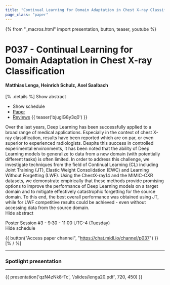 ```yaml
---
title: "Continual Learning for Domain Adaptation in Chest X-ray Classification"
page_class: "paper"
---
```


{% from "_macros.html" import presentation, button, teaser, youtube %}

# P037 - Continual Learning for Domain Adaptation in Chest X-ray Classification

#### Matthias Lenga, Heinrich Schulz, Axel Saalbach

[% .details %]
<a class="toggle_visibility" data-selector=".abstract" data-level="3">Show abstract</a>
- <a class="toggle_visibility" data-selector=".schedule" data-level="3">Show schedule</a>
- <a href="https://openreview.net/pdf?id=lgE-MUlU1g">Paper</a>
- <a href="https://openreview.net/forum?id=lgE-MUlU1g">Reviews</a>
{{ teaser('bjuglG8y3q0') }}

<p>
    <span class="abstract">
        Over the last years, Deep Learning has been successfully applied to a broad range of medical applications. Especially in the context of chest X-ray classification, results have been reported which are on par, or even superior to experienced radiologists. Despite this success in controlled experimental environments, it has been noted that the ability of Deep Learning models to generalize to data from a new domain (with potentially different tasks) is often limited. In order to address this challenge, we investigate techniques from the field of Continual Learning (CL) including Joint Training (JT), Elastic Weight Consolidation (EWC) and Learning Without Forgetting (LWF). Using the ChestX-ray14 and the MIMIC-CXR datasets, we demonstrate empirically that these methods provide promising options to improve the performance of Deep Learning models on a target domain and to mitigate effectively catastrophic forgetting for the source domain. To this end, the best overall performance was obtained using JT, while for LWF competitive results could be achieved - even without accessing data from the source domain.
        <br>
        <span class="actions"><a class="toggle_visibility" data-level="2">Hide abstract</a></span>
    </span>
</p>

<p>
    <span class="schedule">
        Poster Session #3  - 9:30 - 11:00 UTC-4 (Tuesday)
        <br>
        <span class="actions"><a class="toggle_visibility" data-level="2">Hide schedule</a></span>
    </span>
</p>

{{ button("Access paper channel", "https://chat.midl.io/channel/p037") }}
[% / %]

---


### Spotlight presentation

---

{{ presentation('qzN4zNk8-Tc', '/slides/lenga20.pdf', 720, 450) }}